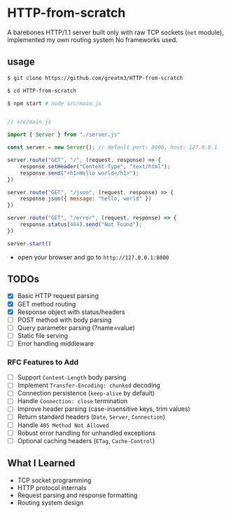 # HTTP-from-scratch

A barebones HTTP/1.1 server built only with raw TCP sockets (`net` module), implemented my own routing system
No frameworks used.

## usage

```bash
$ git clone https://github.com/greatm3/HTTP-from-scratch

$ cd HTTP-from-scratch

$ npm start # node src/main.js
```

```js

// src/main.js

import { Server } from "./server.js"

const server = new Server(); // default port: 8000, host: 127.0.0.1

server.route("GET", "/", (request, response) => {
    response.setHeader("Content-Type", "text/html");
    response.send("<h1>Hello world</h1>");
})

server.route("GET", "/json", (request, response) => {
    response.json({ message: "hello, world" })
})

server.route("GET", "/error", (request, response) => {
    response.status(404).send("Not Found");
})

server.start()
```

- open your browser and go to `http://127.0.0.1:8000`

## TODOs
- [x] Basic HTTP request parsing
- [x] GET method routing
- [x] Response object with status/headers
- [ ] POST method with body parsing
- [ ] Query parameter parsing (?name=value)
- [ ] Static file serving
- [ ] Error handling middleware

### RFC Features to Add
- [ ] Support `Content-Length` body parsing  
- [ ] Implement `Transfer-Encoding: chunked` decoding  
- [ ] Connection persistence (`keep-alive` by default)  
- [ ] Handle `Connection: close` termination  
- [ ] Improve header parsing (case-insensitive keys, trim values)  
- [ ] Return standard headers (`Date`, `Server`, `Connection`)  
- [ ] Handle `405 Method Not Allowed`  
- [ ] Robust error handling for unhandled exceptions  
- [ ] Optional caching headers (`ETag`, `Cache-Control`)  

## What I Learned
- TCP socket programming
- HTTP protocol internals
- Request parsing and response formatting
- Routing system design
